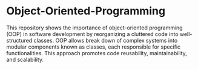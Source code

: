 # Object-Oriented-Programming

This repository shows the importance of object-oriented programming  (OOP) in software development by reorganizing a cluttered code into well-structured classes. 
OOP allows break down of complex systems into modular components known as classes, each responsible for specific functionalities. 
This approach promotes code reusability, maintainability, and scalability.
